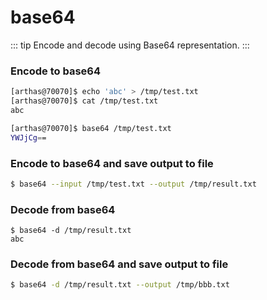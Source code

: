 base64
===

::: tip
Encode and decode using Base64 representation.
:::

### Encode to base64

```bash
[arthas@70070]$ echo 'abc' > /tmp/test.txt
[arthas@70070]$ cat /tmp/test.txt
abc

[arthas@70070]$ base64 /tmp/test.txt
YWJjCg==
```

### Encode to base64 and save output to file

```bash
$ base64 --input /tmp/test.txt --output /tmp/result.txt
```

### Decode from base64

```
$ base64 -d /tmp/result.txt
abc
```

### Decode from base64 and save output to file

```bash
$ base64 -d /tmp/result.txt --output /tmp/bbb.txt
```
